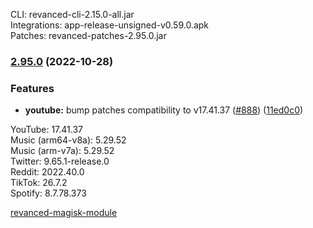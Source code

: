 CLI: revanced-cli-2.15.0-all.jar  
Integrations: app-release-unsigned-v0.59.0.apk  
Patches: revanced-patches-2.95.0.jar  

### [2.95.0](https://github.com/revanced/revanced-patches/compare/v2.94.0...v2.95.0) (2022-10-28)
### Features
* **youtube:** bump patches compatibility to v17.41.37 ([#888](https://github.com/revanced/revanced-patches/issues/888)) ([11ed0c0](https://github.com/revanced/revanced-patches/commit/11ed0c0fb3236d87284806d2fa957699e908cc61))

  
YouTube: 17.41.37  
Music (arm64-v8a): 5.29.52  
Music (arm-v7a): 5.29.52  
Twitter: 9.65.1-release.0  
Reddit: 2022.40.0  
TikTok: 26.7.2  
Spotify: 8.7.78.373  

[revanced-magisk-module](https://github.com/j-hc/revanced-magisk-module)  
